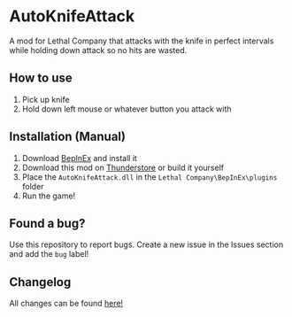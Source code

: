 # AutoKnifeAttack

A mod for Lethal Company that attacks with the knife in perfect intervals while holding down attack so no hits are wasted.

## How to use

1. Pick up knife
2. Hold down left mouse or whatever button you attack with

## Installation (Manual)

1. Download [BepInEx](https://thunderstore.io/c/lethal-company/p/BepInEx/BepInExPack/) and install it
2. Download this mod on [Thunderstore](https://thunderstore.io/c/lethal-company/p/HydratedDragon/AutoKnifeAttack/) or build it yourself
3. Place the `AutoKnifeAttack.dll` in the `Lethal Company\BepInEx\plugins` folder
4. Run the game!

## Found a bug?

Use this repository to report bugs. Create a new issue in the Issues section and add the `bug` label!

## Changelog

All changes can be found [here!](CHANGELOG.md)
